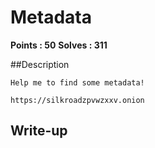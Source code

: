 # Metadata

**Points : 50**
**Solves : 311**

##Description

	Help me to find some metadata!

	https://silkroadzpvwzxxv.onion

## Write-up
